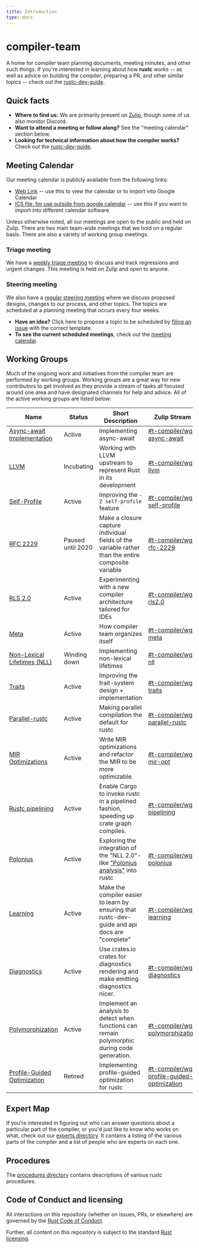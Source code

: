 ```yaml
---
title: Introduction
type: docs
---
```

# compiler-team

A home for compiler team planning documents, meeting minutes, and
other such things. If you're interested in learning about how
**rustc** works -- as well as advice on building the compiler, preparing a PR,
and other similar topics -- check out the [rustc-dev-guide].

[rustc-dev-guide]: https://rustc-dev-guide.rust-lang.org/

## Quick facts

- **Where to find us:** We are primarily present on [Zulip](about/chat-platform), though some of us also monitor Discord.
- **Want to attend a meeting or follow along?** See the "meeting calendar" section below.
- **Looking for technical information about how the compiler works?**
  Check out the [rustc-dev-guide](https://rustc-dev-guide.rust-lang.org/).

## Meeting Calendar

Our meeting calendar is publicly available from the following links:

  - [Web Link][embed]
    -- use this to view the calendar or to import into Google Calendar
  - [ICS file, for use outside from google calendar][ics]
    -- use this if you want to import into different calendar software

Unless otherwise noted, all our meetings are open to the public and
held on Zulip. There are two main team-wide meetings that we hold on a
regular basis. There are also a variety of working group meetings.

### Triage meeting

We have a [weekly triage meeting][triage] to discuss and track regressions and
urgent changes. This meeting is held on Zulip and open to anyone.

### Steering meeting

We also have a [regular steering meeting][steering] where we discuss
proposed designs, changes to our process, and other topics. The topics
are scheduled at a planning meeting that occurs every four weeks.

- **Have an idea?** Click here to propose a topic to be scheduled by [filing an issue][propose] with the correct template.
- **To see the current scheduled meetings**, check out the [meeting calendar](#meeting-calendar).

[triage]: about/triage-meeting
[steering]: about/steering-meeting
[embed]: https://calendar.google.com/calendar/embed?src=6u5rrtce6lrtv07pfi3damgjus%40group.calendar.google.com
[ics]: https://calendar.google.com/calendar/ical/6u5rrtce6lrtv07pfi3damgjus%40group.calendar.google.com/public/basic.ics
[propose]: https://github.com/rust-lang/compiler-team/issues/new/choose

## Working Groups

Much of the ongoing work and initiatives from the compiler team are performed by working groups.
Working groups are a great way for new contributors to get involved as they provide a stream of
tasks all focused around one area and have designated channels for help and advice. All of the
active working groups are listed below:


Name                                                      | Status       | Short Description                                                                                  | Zulip Stream
----                                                      | ------       | -----------------                                                                                  | ------------
[Async-await Implementation](working-groups/async-await/) | Active       | Implementing async-await                                                                           | [#t-compiler/wg-async-await][async-await_stream]
[LLVM](working-groups/llvm/)                              | Incubating   | Working with LLVM upstream to represent Rust in its development                                    | [#t-compiler/wg-llvm][llvm_stream]
[Self-Profile](working-groups/self-profile/)              | Active       | Improving the `-Z self-profile` feature                                                            | [#t-compiler/wg-self-profile][self-profile_stream]
[RFC 2229](working-groups/rfc-2229/)                      | Paused until 2020 | Make a closure capture individual fields of the variable rather than the entire composite variable | [#t-compiler/wg-rfc-2229][rfc-2229-stream]
[RLS 2.0](working-groups/rls-2.0/)                        | Active       | Experimenting with a new compiler architecture tailored for IDEs                                   | [#t-compiler/wg-rls2.0][rls20_stream]
[Meta](working-groups/meta/)                              | Active       | How compiler team organizes itself                                                                 | [#t-compiler/wg-meta][meta_stream]
[Non-Lexical Lifetimes (NLL)](working-groups/nll/)        | Winding down | Implementing non-lexical lifetimes                                                                 | [#t-compiler/wg-nll][nll_stream]
[Traits](working-groups/traits/)                          | Active       | Improving the trait-system design + implementation                                                 | [#t-compiler/wg-traits][traits_stream]
[Parallel-rustc](working-groups/parallel-rustc/)          | Active       | Making parallel compilation the default for rustc                                                  | [#t-compiler/wg-parallel-rustc][parallel-rustc_stream]
[MIR Optimizations](working-groups/mir-opt/)              | Active       | Write MIR optimizations and refactor the MIR to be more optimizable.                               | [#t-compiler/wg-mir-opt][mir-opt-stream]
[Rustc pipelining](working-groups/pipelining/)            | Active       | Enable Cargo to invoke rustc in a pipelined fashion, speeding up crate graph compiles.             | [#t-compiler/wg-pipelining][pipelining-stream]
[Polonius](working-groups/polonius/)                      | Active       | Exploring the integration of the "NLL 2.0"-like ["Polonius analysis"][Polonius] into rustc         | [#t-compiler/wg-polonius][polonius_stream]
[Learning](working-groups/learning/)                      | Active       | Make the compiler easier to learn by ensuring that rustc-dev-guide and api docs are "complete"         | [#t-compiler/wg-learning][learning_stream]
[Diagnostics](working-groups/diagnostics/)                | Active       | Use crates.io crates for diagnostics rendering and make emitting diagnostics nicer.                | [#t-compiler/wg-diagnostics][diagnostics_stream]
[Polymorphization](working-groups/polymorphization/)      | Active       | Implement an analysis to detect when functions can remain polymorphic during code generation.      | [#t-compiler/wg-polymorphization][polymorphization_stream]
[Profile-Guided Optimization](working-groups/pgo/)        | Retired      | Implementing profile-guided optimization for rustc                                                 | [#t-compiler/wg-profile-guided-optimization][pgo_stream]

[Weekly, in Zulip]: #meeting-calendar
[nll_stream]: https://rust-lang.zulipchat.com/#narrow/stream/122657-t-compiler.2Fwg-nll
[llvm_stream]: https://rust-lang.zulipchat.com/#narrow/stream/187780-t-compiler.2Fwg-llvm
[meta_stream]: https://rust-lang.zulipchat.com/#narrow/stream/185694-t-compiler.2Fwg-meta
[rls20_stream]: https://rust-lang.zulipchat.com/#narrow/stream/185405-t-compiler.2Fwg-rls-2.2E0
[traits_stream]: https://rust-lang.zulipchat.com/#narrow/stream/144729-t-compiler.2Fwg-traits
[async-await_stream]: https://rust-lang.zulipchat.com/#narrow/stream/187312-t-compiler.2Fwg-async-await
[self-profile_stream]: https://rust-lang.zulipchat.com/#narrow/stream/187831-t-compiler.2Fwg-self-profile
[pgo_stream]: https://rust-lang.zulipchat.com/#narrow/stream/187830-t-compiler.2Fwg-profile-guided-optimization
[parallel-rustc_stream]: https://rust-lang.zulipchat.com/#narrow/stream/187679-t-compiler.2Fwg-parallel-rustc
[rfc-2229-stream]: https://rust-lang.zulipchat.com/#narrow/stream/189812-t-compiler.2Fwg-rfc-2229
[mir-opt-stream]: https://rust-lang.zulipchat.com/#narrow/stream/189540-t-compiler.2Fwg-mir-opt
[pipelining-stream]: https://rust-lang.zulipchat.com/#narrow/stream/195180-t-compiler.2Fwg-pipelining
[polonius_stream]: https://rust-lang.zulipchat.com/#narrow/stream/186049-t-compiler.2Fwg-polonius
[polymorphization_stream]: https://rust-lang.zulipchat.com/#narrow/stream/216091-t-compiler.2Fwg-polymorphization
[learning_stream]: https://rust-lang.zulipchat.com/#narrow/stream/196385-t-compiler.2Fwg-learning
[Polonius]: https://github.com/rust-lang/polonius
[diagnostics_stream]: https://rust-lang.zulipchat.com/#narrow/stream/147480-t-compiler.2Fwg-diagnostics

## Expert Map

If you're interested in figuring out who can answer questions about a
particular part of the compiler, or you'd just like to know who works on what,
check out our [experts directory](experts). It contains a listing of the
various parts of the compiler and a list of people who are experts on each one.

## Procedures

The [procedures directory](procedures) contains descriptions of various
rustc procedures.

## Code of Conduct and licensing

All interactions on this repository (whether on issues, PRs, or
elsewhere) are governed by the [Rust Code of
Conduct](about/code_of_conduct/).

Further, all content on this repository is subject to the standard
[Rust](LICENSE-MIT) [licensing](LICENSE-APACHE).
